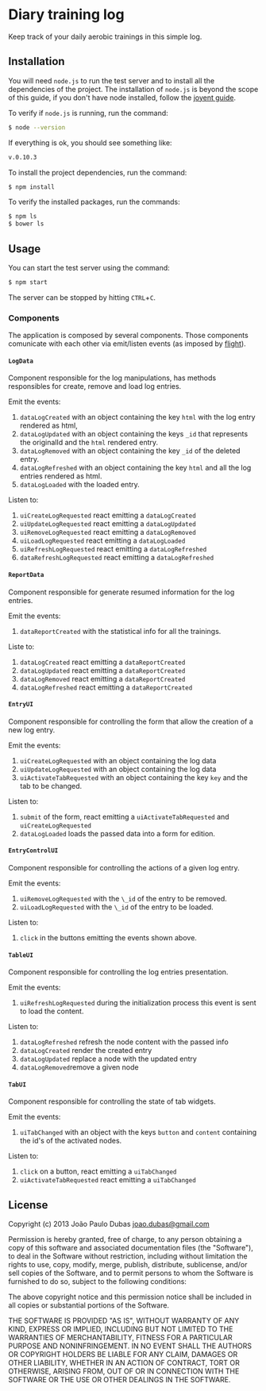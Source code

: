 # Diary training log

Keep track of your daily aerobic trainings in this simple log.

## Installation

You will need `node.js` to run the test server and to install all the
dependencies of the project. The installation of `node.js` is beyond the scope
of this guide, if you don't have node installed, follow the [joyent
guide][node-install].

To verify if `node.js` is running, run the command:

```bash
$ node --version
```

If everything is ok, you should see something like:

```bash
v.0.10.3
```

To install the project dependencies, run the command:

```bash
$ npm install
```

To verify the installed packages, run the commands:

```bash
$ npm ls
$ bower ls
```

## Usage

You can start the test server using the command:

```bash
$ npm start
```

The server can be stopped by hitting `CTRL`+`C`.

### Components

The application is composed by several components. Those components comunicate
with each other via emit/listen events (as imposed by [flight][flight]).

#### `LogData`

Component responsible for the log manipulations, has methods responsibles for
create, remove and load log entries.

Emit the events:

1. `dataLogCreated` with an object containing the key `html` with the log entry
   rendered as html,
2. `dataLogUpdated` with an object containing the keys `_id` that represents
   the originalId and the `html` rendered entry.
3. `dataLogRemoved` with an object containing the key `_id` of the deleted
   entry.
4. `dataLogRefreshed` with an object containing the key `html` and all the log
   entries rendered as html.
5. `dataLogLoaded` with the loaded entry.

Listen to:

1. `uiCreateLogRequested` react emitting a `dataLogCreated`
2. `uiUpdateLogRequested` react emitting a `dataLogUpdated`
3. `uiRemoveLogRequested` react emitting a `dataLogRemoved`
4. `uiLoadLogRequested` react emitting a `dataLogLoaded`
5. `uiRefreshLogRequested` react emitting a `dataLogRefreshed`
6. `dataRefreshLogRequested` react emitting a `dataLogRefreshed`

#### `ReportData`

Component responsible for generate resumed information for the log entries.

Emit the events:

1. `dataReportCreated` with the statistical info for all the trainings.

Liste to:

1. `dataLogCreated` react emitting a `dataReportCreated`
2. `dataLogUpdated` react emitting a `dataReportCreated`
3. `dataLogRemoved` react emitting a `dataReportCreated`
4. `dataLogRefreshed` react emitting a `dataReportCreated`

#### `EntryUI`

Component responsible for controlling the form that allow the creation of a new
log entry.

Emit the events:

1. `uiCreateLogRequested` with an object containing the log data
2. `uiUpdateLogRequested` with an object containing the log data
3. `uiActivateTabRequested` with an object containing the key `key` and the tab
   to be changed.

Listen to:

1. `submit` of the form, react emitting a `uiActivateTabRequested` and
   `uiCreateLogRequested`
2. `dataLogLoaded` loads the passed data into a form for edition.

#### `EntryControlUI`

Component responsible for controlling the actions of a given log entry.

Emit the events:

1. `uiRemoveLogRequested` with the `\_id` of the entry to be removed.
2. `uiLoadLogRequested` with the `\_id` of the entry to be loaded.

Listen to:

1. `click` in the buttons emitting the events shown above.

#### `TableUI`

Component responsible for controlling the log entries presentation.

Emit the events:

1. `uiRefreshLogRequested` during the initialization process this event is sent
to load the content.

Listen to:

1. `dataLogRefreshed` refresh the node content with the passed info
2. `dataLogCreated` render the created entry
3. `dataLogUpdated` replace a node with the updated entry
4. `dataLogRemoved`remove a given node

#### `TabUI`

Component responsible for controlling the state of tab widgets.

Emit the events:

1. `uiTabChanged` with an object with the keys `button` and `content` containing
the id's of the activated nodes.

Listen to:

1. `click` on a button, react emitting a `uiTabChanged`
2. `uiActivateTabRequested` react emitting a `uiTabChanged`

## License

Copyright (c) 2013 João Paulo Dubas <joao.dubas@gmail.com>

Permission is hereby granted, free of charge, to any person obtaining a copy
of this software and associated documentation files (the "Software"), to deal
in the Software without restriction, including without limitation the rights
to use, copy, modify, merge, publish, distribute, sublicense, and/or sell
copies of the Software, and to permit persons to whom the Software is
furnished to do so, subject to the following conditions:

The above copyright notice and this permission notice shall be included in
all copies or substantial portions of the Software.

THE SOFTWARE IS PROVIDED "AS IS", WITHOUT WARRANTY OF ANY KIND, EXPRESS OR
IMPLIED, INCLUDING BUT NOT LIMITED TO THE WARRANTIES OF MERCHANTABILITY,
FITNESS FOR A PARTICULAR PURPOSE AND NONINFRINGEMENT. IN NO EVENT SHALL THE
AUTHORS OR COPYRIGHT HOLDERS BE LIABLE FOR ANY CLAIM, DAMAGES OR OTHER
LIABILITY, WHETHER IN AN ACTION OF CONTRACT, TORT OR OTHERWISE, ARISING FROM,
OUT OF OR IN CONNECTION WITH THE SOFTWARE OR THE USE OR OTHER DEALINGS IN
THE SOFTWARE.

[node-install]: https://github.com/joyent/node/wiki/Installation
[flight]: https://github.com/twitter/flight
